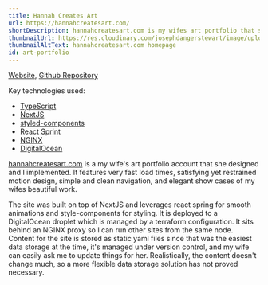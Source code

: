 ```yaml
---
title: Hannah Creates Art
url: https://hannahcreatesart.com/
shortDescription: hannahcreatesart.com is my wifes art portfolio that she designed and I implemented/deployed.
thumbnailUrl: https://res.cloudinary.com/josephdangerstewart/image/upload/c_scale,q_auto:good,w_500/v1613422013/joseph-likes-code/hannah-creates-art/hannah-creates-art-thumbnail.png
thumbnailAltText: hannahcreatesart.com homepage
id: art-portfolio
---
```


[Website](http://hannahcreatesart.com/), [Github Repository](https://github.com/josephdangerstewart/hannah-creates-art)

Key technologies used:

* [TypeScript](https://www.typescriptlang.org/)
* [NextJS](https://nextjs.org/)
* [styled-components](https://styled-components.com/)
* [React Sprint](https://www.react-spring.dev/)
* [NGINX](https://www.nginx.com/)
* [DigitalOcean](https://www.digitalocean.com/)

[hannahcreatesart.com](http://hannahcreatesart.com/) is a my wife's art portfolio account that she designed and I implemented. It features very fast load times, satisfying yet restrained motion design, simple and clean navigation, and elegant show cases of my wifes beautiful work.

The site was built on top of NextJS and leverages react spring for smooth animations and style-components for styling. It is deployed to a DigitalOcean droplet which is managed by a terraform configuration. It sits behind an NGINX proxy so I can run other sites from the same node. Content for the site is stored as static yaml files since that was the easiest data storage at the time, it's managed under version control, and my wife can easily ask me to update things for her. Realistically, the content doesn't change much, so a more flexible data storage solution has not proved necessary.

